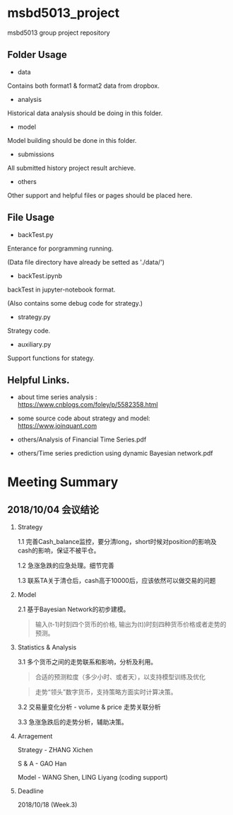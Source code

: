 # msbd5013_project
msbd5013 group project repository

## Folder Usage

* data

Contains both format1 & format2 data from dropbox.

* analysis

Historical data analysis should be doing in this folder.

* model

Model building should be done in this folder.

* submissions

All submitted history project result archieve.

* others

Other support and helpful files or pages should be placed here.

## File Usage

* backTest.py

Enterance for porgramming running.

(Data file directory have already be setted as './data/')

* backTest.ipynb

backTest in jupyter-notebook format.

(Also contains some debug code for strategy.)

* strategy.py

Strategy code.

* auxiliary.py

Support functions for stategy.


## Helpful Links.
* about time series analysis : https://www.cnblogs.com/foley/p/5582358.html

* some source code about strategy and model: https://www.joinquant.com

* others/Analysis of Financial Time Series.pdf

* others/Time series prediction using dynamic Bayesian network.pdf


# Meeting Summary

## 2018/10/04 会议结论

1. Strategy

    1.1 完善Cash_balance监控，要分清long，short时候对position的影响及cash的影响，保证不被平仓。

    1.2 急涨急跌的应急处理。细节完善
   
    1.3 联系TA关于清仓后，cash高于10000后，应该依然可以做交易的问题


2. Model

    2.1 基于Bayesian Network的初步建模。
   
    > 输入(t-1)时刻四个货币的价格, 输出为(t))时刻四种货币价格或者走势的预测。


3. Statistics & Analysis

    3.1 多个货币之间的走势联系和影响，分析及利用。
    
    > 合适的预测粒度（多少小时、或者天），以支持模型训练及优化
    
    > 走势“领头”数字货币，支持策略方面实时计算决策。

    3.2 交易量变化分析 - volume & price 走势关联分析 

    3.3 急涨急跌后的走势分析，辅助决策。


4. Arragement
    
    Strategy - ZHANG Xichen

    S & A - GAO Han

    Model - WANG Shen, LING Liyang (coding support)

5. Deadline

    2018/10/18 (Week.3)

